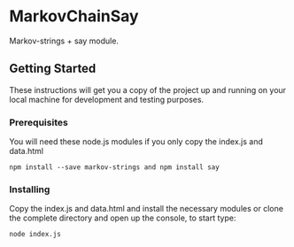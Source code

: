 # MarkovChainSay

Markov-strings + say module.

## Getting Started

These instructions will get you a copy of the project up and running on your local machine for development and testing purposes.

### Prerequisites

You will need these node.js modules if you only copy the index.js and data.html

```
npm install --save markov-strings and npm install say
```

### Installing

Copy the index.js and data.html and install the necessary modules or
clone the complete directory and open up the console, to start type:

```
node index.js
```
